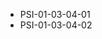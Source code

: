 <!--
    ATTENTION: This file was generated via gradle!
               Do NOT manually edit this file! Any such changes will be overwritten!
-->
* PSI-01-03-04-01
* PSI-01-03-04-02
